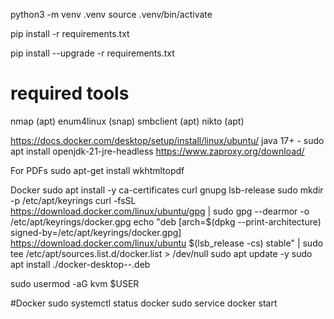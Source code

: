 python3 -m venv .venv
source .venv/bin/activate

pip install -r requirements.txt

pip install --upgrade -r requirements.txt


# required tools
nmap (apt)
enum4linux (snap)
smbclient (apt)
nikto (apt)

https://docs.docker.com/desktop/setup/install/linux/ubuntu/
java 17+ - sudo apt install openjdk-21-jre-headless
https://www.zaproxy.org/download/


For PDFs
sudo apt-get install wkhtmltopdf

Docker
sudo apt install -y ca-certificates curl gnupg lsb-release
sudo mkdir -p /etc/apt/keyrings
curl -fsSL https://download.docker.com/linux/ubuntu/gpg | sudo gpg --dearmor -o /etc/apt/keyrings/docker.gpg
echo "deb [arch=$(dpkg --print-architecture) signed-by=/etc/apt/keyrings/docker.gpg] https://download.docker.com/linux/ubuntu $(lsb_release -cs) stable" | sudo tee /etc/apt/sources.list.d/docker.list > /dev/null
sudo apt update -y
sudo apt install ./docker-desktop-<version>-<arch>.deb

sudo usermod -aG kvm $USER

#Docker
sudo systemctl status docker
sudo service docker start